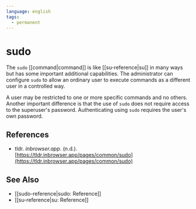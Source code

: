 ```yaml
---
language: english
tags:
  - permanent
---
```


# sudo

The `sudo` [[command|command]] is like [[su-reference|su]] in many ways but has some important additional capabilities. The administrator can configure `sudo` to allow an ordinary user to execute commands as a different user in a controlled way.

A user may be restricted to one or more specific commands and no others. Another important difference is that the use of `sudo` does not require access to the superuser's password. Authenticating using `sudo` requires the user's own password.

## References

- tldr. _inbrowser.app_. (n.d.). [https://tldr.inbrowser.app/pages/common/sudo](https://tldr.inbrowser.app/pages/common/sudo)

## See Also

- [[sudo-reference|sudo: Reference]]
- [[su-reference|su: Reference]]
